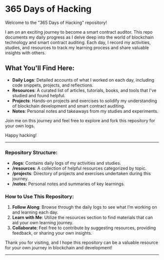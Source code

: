 # 365 Days of Hacking

Welcome to the "365 Days of Hacking" repository!

I am on an exciting journey to become a smart contract auditor. This repo documents my daily progress as I delve deep into the world of blockchain technology and smart contract auditing. Each day, I record my activities, studies, and resources to track my learning process and share valuable insights with others.

## What You'll Find Here:
- **Daily Logs**: Detailed accounts of what I worked on each day, including code snippets, projects, and reflections.
- **Resources**: A curated list of articles, tutorials, books, and tools that I've studied and found helpful.
- **Projects**: Hands-on projects and exercises to solidify my understanding of blockchain development and smart contract auditing.
- **Notes**: Personal notes and takeaways from my studies and experiments.


Join me on this journey and feel free to explore and fork this repository for your own logs.

Happy hacking!

---

### Repository Structure:
- **/logs**: Contains daily logs of my activities and studies.
- **/resources**: A collection of helpful resources categorized by topic.
- **/projects**: Directory of projects and exercises undertaken during this journey.
- **/notes**: Personal notes and summaries of key learnings.

### How to Use This Repository:
1. **Follow Along**: Browse through the daily logs to see what I’m working on and learning each day.
2. **Learn with Me**: Utilize the resources section to find materials that can aid your own learning journey.
3. **Collaborate**: Feel free to contribute by suggesting resources, providing feedback, or sharing your own insights.

Thank you for visiting, and I hope this repository can be a valuable resource for your own journey in blockchain and development!

---
